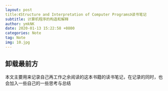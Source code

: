 ```yaml
---
layout: post
title:《Structure and Interpretation of Computer Programs》读书笔记
subtitle: 计算机程序的构造和解释 
author: ymkNK
date: 2020-01-13 15:22:58 +0800
categories: Note
tag: Note
img: 10.jpg
---
```

## 卸载最前方
本文主要用来记录自己再工作之余阅读的这本书籍的读书笔记，在记录的同时，也会加入一些自己的一些思考与总结

##